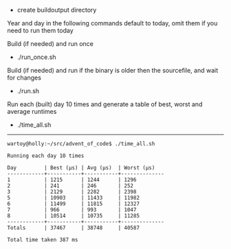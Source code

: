 - create buildoutput directory

Year and day in the following commands default to today, omit them if you need to run them today

Build (if needed) and run once
- ./run_once.sh <year> <day>

Build (if needed) and run <year> <day> if the binary is older then the sourcefile, and wait for changes
- ./run.sh <year> <day>

Run each (built) day 10 times and generate a table of best, worst and average runtimes
- ./time_all.sh <year>

---
```
wartoy@holly:~/src/advent_of_code$ ./time_all.sh

Running each day 10 times

Day         | Best (µs) | Avg (µs)  | Worst (µs)
------------+-----------+-----------+--------------
1           | 1215      | 1244      | 1296
2           | 241       | 246       | 252
3           | 2129      | 2282      | 2398
5           | 10903     | 11433     | 11982
6           | 11499     | 11815     | 12327
7           | 966       | 993       | 1047
8           | 10514     | 10735     | 11285
------------+-----------+-----------+--------------
Totals      | 37467     | 38748     | 40587

Total time taken 387 ms
```